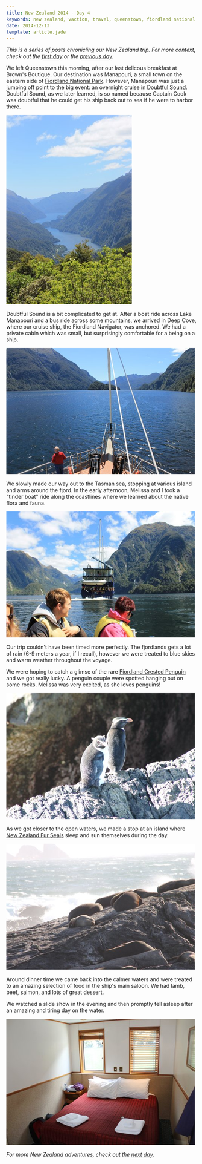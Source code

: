 ```yaml
---
title: New Zealand 2014 - Day 4
keywords: new zealand, vaction, travel, queenstown, fiordland national park, fiordland, manapouri, deep cove, fiordland navigator, captain cook, doubtful sound, fiordland crested penguin, penguin, fur seal
date: 2014-12-13
template: article.jade
---
```

*This is a series of posts chronicling our New Zealand trip. For more context, check out the [first day][1] or the [previous day][2].*

We left Queenstown this morning, after our last delicous breakfast at Brown's Boutique. Our destination was Manapouri, a small town on the eastern side of [Fiordland National Park][3]. However, Manapouri was just a jumping off point to the big event: an overnight cruise in [Doubtful Sound][4]. Doubtful Sound, as we later learned, is so named because Captain Cook was doubtful that he could get his ship back out to sea if he were to harbor there.

![Beautiful views of Doubtful Sound][8]

Doubtful Sound is a bit complicated to get at. After a boat ride across Lake Manapouri and a bus ride across some mountains, we arrived in Deep Cove, where our cruise ship, the Fiordland Navigator, was anchored. We had a private cabin which was small, but surprisingly comfortable for a being on a ship.

![Beautiful views of Doubtful Sound][9]

We slowly made our way out to the Tasman sea, stopping at various island and arms around the fjord. In the early afternoon, Melissa and I took a "tinder boat" ride along the coastlines where we learned about the native flora and fauna.

![Exploring the fjords in a tinder boat][12]

Our trip couldn't have been timed more perfectly. The fjordlands gets a lot of rain (6-9 meters a year, if I recall), however we were treated to blue skies and warm weather throughout the voyage.

We were hoping to catch a glimse of the rare [Fiordland Crested Penguin][5] and we got really lucky. A penguin couple were spotted hanging out on some rocks. Melissa was very excited, as she loves penguins!

![Fiordland Crested Penguins][10]

As we got closer to the open waters, we made a stop at an island where [New Zealand Fur Seals][6] sleep and sun themselves during the day.

![New Zealand Fur Seals][11]

Around dinner time we came back into the calmer waters and were treated to an amazing selection of food in the ship's main saloon. We had lamb, beef, salmon, and lots of great dessert.

We watched a slide show in the evening and then promptly fell asleep after an amazing and tiring day on the water.

![Our cabin abord the Fiordland Navigator][7]

*For more New Zealand adventures, check out the [next day][13].*

[1]: /blog/new-zealand-2014-day-1/
[2]: /blog/new-zealand-2014-day-3/
[3]: http://en.wikipedia.org/wiki/Fiordland_National_Park
[4]: http://en.wikipedia.org/wiki/Doubtful_Sound
[5]: http://en.wikipedia.org/wiki/Fiordland_penguin
[6]: http://en.wikipedia.org/wiki/Arctocephalus_forsteri
[7]: /media/images/nz14/day4/cabin.jpg
[8]: /media/images/nz14/day4/deep-cove.jpg
[9]: /media/images/nz14/day4/doubtful-sound-1.jpg
[10]: /media/images/nz14/day4/penguins.jpg
[11]: /media/images/nz14/day4/seals.jpg
[12]: /media/images/nz14/day4/tinder-boat.jpg
[13]: /blog/new-zealand-2014-day-5/
